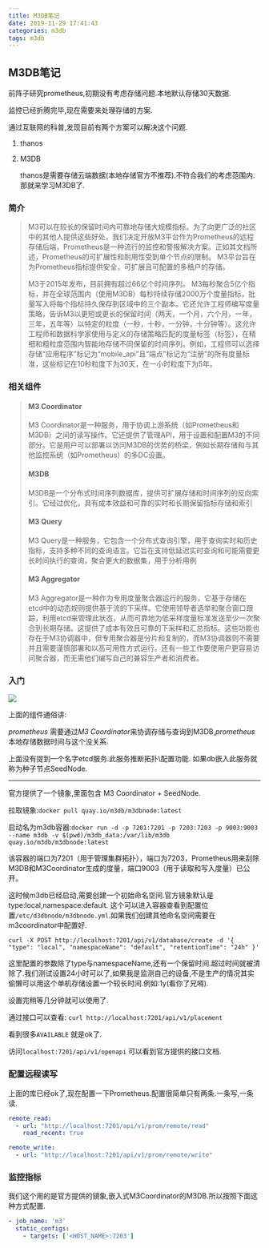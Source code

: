 ```yaml
---
title: M3DB笔记
date: 2019-11-29 17:41:43
categories: m3db
tags: m3db
---
```




## M3DB笔记

前阵子研究prometheus,初期没有考虑存储问题.本地默认存储30天数据.

监控已经折腾完毕,现在需要来处理存储的方案.

通过互联网的科普,发现目前有两个方案可以解决这个问题.

1. thanos

2. M3DB 
   
   thanos是需要存储云端数据(本地存储官方不推荐).不符合我们的考虑范围内.那就来学习M3DB了.

### 简介

> M3可以在较长的保留时间内可靠地存储大规模指标。为了向更广泛的社区中的其他人提供这些好处，我们决定开放M3平台作为Prometheus的远程存储后端，Prometheus是一种流行的监控和警报解决方案。正如其文档所述，Prometheus的可扩展性和耐用性受到单个节点的限制。 M3平台旨在为Prometheus指标提供安全，可扩展且可配置的多租户的存储。
> 
> M3于2015年发布，目前拥有超过66亿个时间序列。 M3每秒聚合5亿个指标，并在全球范围内（使用M3DB）每秒持续存储2000万个度量指标，批量写入将每个指标持久保存到区域中的三个副本。它还允许工程师编写度量策略，告诉M3以更短或更长的保留时间（两天，一个月，六个月，一年，三年，五年等）以特定的粒度（一秒，十秒，一分钟，十分钟等）。这允许工程师和数据科学家使用与定义的存储策略匹配的度量标签（标签），在精细和粗粒度范围内智能地存储不同保留的时间序列。例如，工程师可以选择存储“应用程序”标记为“mobile_api”且“端点”标记为“注册”的所有度量标准，这些标记在10秒粒度下为30天，在一小时粒度下为5年。



### 相关组件

> #### M3 Coordinator
> 
> M3 Coordinator是一种服务，用于协调上游系统（如Prometheus和M3DB）之间的读写操作。它还提供了管理API，用于设置和配置M3的不同部分。它是用户可以部署以访问M3DB的优势的桥梁，例如长期存储和与其他监控系统（如Prometheus）的多DC设置。
> 
> #### M3DB
> 
> M3DB是一个分布式时间序列数据库，提供可扩展存储和时间序列的反向索引。它经过优化，具有成本效益和可靠的实时和长期保留指标存储和索引
> 
> #### M3 Query
> 
> M3 Query是一种服务，它包含一个分布式查询引擎，用于查询实时和历史指标，支持多种不同的查询语言。它旨在支持低延迟实时查询和可能需要更长时间执行的查询，聚合更大的数据集，用于分析用例
> 
> #### M3 Aggregator
> 
> M3 Aggregator是一种作为专用度量聚合器运行的服务，它基于存储在etcd中的动态规则提供基于流的下采样。它使用领导者选举和聚合窗口跟踪，利用etcd来管理此状态，从而可靠地为低采样度量标准发送至少一次聚合到长期存储。这提供了成本有效且可靠的下采样和汇总指标。这些功能也存在于M3协调器中，但专用聚合器是分片和复制的，而M3协调器则不需要并且需要谨慎部署和以高可用性方式运行。还有一些工作要使用户更容易访问聚合器，而无需他们编写自己的兼容生产者和消费者。



### 入门

![](https://t1.picb.cc/uploads/2019/11/29/kIj7yu.png)

上面的组件通俗讲:

*prometheus* 需要通过*M3 Coordinator*来协调存储与查询到M3DB,*prometheus*本地存储数据时间与这个没关系.

上面没有提到一个名字etcd服务.此服务推断拓扑\配置功能. 如果db嵌入此服务就称为种子节点SeedNode.

----

官方提供了一个镜象,里面包含 M3 Coordinator + SeedNode.

拉取镜象:`docker pull quay.io/m3db/m3dbnode:latest`

启动名为m3db容器:`docker run -d -p 7201:7201 -p 7203:7203 -p 9003:9003 --name m3db -v $(pwd)/m3db_data:/var/lib/m3db quay.io/m3db/m3dbnode:latest`

该容器的端口为7201（用于管理集群拓扑），端口为7203，Prometheus用来刮除M3DB和M3Coordinator生成的度量，端口9003（用于读取和写入度量）已公开。



这时候m3db已经启动,需要创建一个初始命名空间.官方镜象默认是type:local,namespace:default. 这个可以进入容器查看到配置位置`/etc/d3dbnode/m3dbnode.yml`.如果我们创建其他命名空间需要在m3coordinator中配置好.

`curl -X POST http://localhost:7201/api/v1/database/create -d '{
  "type": "local",
  "namespaceName": "default",
  "retentionTime": "24h"
}'`

这里配置的参数除了type与namespaceName,还有一个保留时间.超过时间就被清除了.我们测试设置24小时可以了,如果我是监测自己的设备,不是生产的情况其实偷懒可以用这个单机存储设置一个较长时间.例如:1y(看你了兄嘚).

设置完稍等几分钟就可以使用了.

通过接口可以查看: `curl http://localhost:7201/api/v1/placement`

看到很多`AVAILABLE` 就是ok了.

访问`localhost:7201/api/v1/openapi` 可以看到官方提供的接口文档.



### 配置远程读写

上面的库已经ok了,现在配置一下Prometheus.配置很简单只有两条.一条写,一条读.

```yaml
remote_read:
  - url: "http://localhost:7201/api/v1/prom/remote/read"
    read_recent: true

remote_write:
  - url: "http://localhost:7201/api/v1/prom/remote/write"
```

### 监控指标

我们这个用的是官方提供的镜象,嵌入式M3Coordinator的M3DB.所以按照下面这种方式配置.

```yaml
- job_name: 'm3'
  static_configs:
    - targets: ['<HOST_NAME>:7203']
```